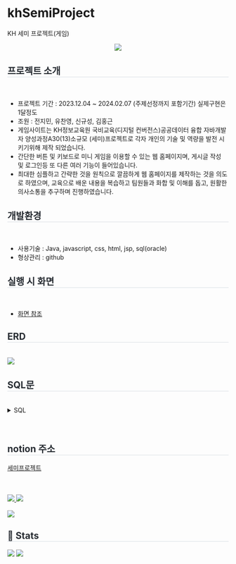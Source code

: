 # khSemiProject
KH 세미 프로젝트(게임)


<div align= "center">
    <img src="https://capsule-render.vercel.app/api?type=waving&color=gradient&height=180&text=게임모음사이트&animation=&fontColor=000000&fontSize=40" />
</div>
    <h2 style="border-bottom: 1px solid #d8dee4; color: #282d33;"> 프로젝트  소개 </h2> <br> 
     <ul>
         <li>프로젝트 기간 :  2023.12.04 ~ 2024.02.07 (주제선정까지 포함기간) 실제구현은 1달정도</li>
         <li>조원 : 전지민, 유찬영, 신규성, 김홍근</li>
         <li>게임사이트는 KH정보교육원 국비교육(디지털 컨버전스)공공데이터 융합 자바개발자 양성과정A30(13)소규모 (세미)프로젝트로 각자 개인의 기술 및 역량을 발전 시키기위해 제작 되었습니다.</li>
         <li>간단한 버튼 및 키보드로 미니 게임을 이용할 수 있는 웹 홈페이지며, 게시글 작성 및 로그인등 또 다른 여러 기능이 들어있습니다.</li>
         <li>최대한 심플하고 간략한 것을 원칙으로 깔끔하게 웹 홈페이지를 제작하는 것을 의도로 하였으며, 교육으로 배운 내용을 복습하고 팀원들과 화합 및 이해를 돕고, 원활한 의사소통을 추구하며 진행하였습니다.</li>
     </ul>
    <h2 style="border-bottom: 1px solid #d8dee4; color: #282d33;"> 개발환경 </h2> <br> 
     <ul>
         <li>사용기술 : Java, javascript, css, html, jsp, sql(oracle) </li>
         <li>형상관리 : github</li>
     </ul>
     <h2 style="border-bottom: 1px solid #d8dee4; color: #282d33;"> 실행 시 화면 </h2> <br> 
     <ul>
         <li><a href="https://www.notion.so/e007f50ac0024c00837bbd880fd95f44">화면 참조</a></li>
     </ul>
     <h2 style="border-bottom: 1px solid #d8dee4; color: #282d33;">ERD </h2> <br> 
     <img src="https://github.com/jimin1012/khSemiProject/assets/154505232/04eb30cf-bb0c-4460-bc85-eafe247e2990">
     <h2 style="border-bottom: 1px solid #d8dee4; color: #282d33;"> SQL문 </h2> <br>
     <details>
         <summary>
             SQL
         </summary>
     <pre>
         <code>
DROP TABLE BOARDLIKE;
DROP TABLE RANK;
DROP TABLE REPLY;
DROP TABLE REPORT;
DROP TABLE GAME;
DROP TABLE BOARD_IMG;
DROP TABLE BOARD;
DROP TABLE MEMBER;
DROP TABLE CATEGORY;


DROP SEQUENCE SEQ_BOARD_NO;
DROP SEQUENCE SEQ_MEMBER_NO;
DROP SEQUENCE SEQ_REPLY_NO;
DROP SEQUENCE SEQ_BOARD_IMG_NO;
DROP SEQUENCE SEQ_REPORT_NO;

----------------------테이블 생성 구문---------------------

CREATE TABLE "MEMBER" (
   "MEMBER_NO"   NUMBER PRIMARY KEY,
   "MEMBER_NAME"   VARCHAR2(20)      NOT NULL,
   "MEMBER_ID"   VARCHAR2(50)      NOT NULL,
   "MEMBER_EMAIL"   VARCHAR2(50)    NOT NULL,
   "MEMBER_PROFILE"   VARCHAR2(1000),
   "MEMBER_PW"   VARCHAR2(50)      NOT NULL,
   "MANAGER_YN"   CHAR(1)   DEFAULT 'N'   NOT NULL,
   "STATUS_YN"   CHAR(1)   DEFAULT 'N'   NOT NULL,
    "MEMBER_BIRTHDAY" VARCHAR2(12) NOT NULL
);

COMMENT ON COLUMN "MEMBER"."MEMBER_NO" IS '회원번호(시퀀스)';

COMMENT ON COLUMN "MEMBER"."MEMBER_NAME" IS '회원이름';

COMMENT ON COLUMN "MEMBER"."MEMBER_ID" IS '회원아이디';

COMMENT ON COLUMN "MEMBER"."MEMBER_EMAIL" IS '회원이메일';

COMMENT ON COLUMN "MEMBER"."MEMBER_PROFILE" IS '회원의 프로필 이미지 경로';

COMMENT ON COLUMN "MEMBER"."MEMBER_PW" IS '회원비밀번호';

COMMENT ON COLUMN "MEMBER"."MANAGER_YN" IS '관리자 여부 (기본N)';

COMMENT ON COLUMN "MEMBER"."STATUS_YN" IS '탈퇴여부(탈퇴Y, 미탈퇴N)';

COMMENT ON COLUMN "MEMBER"."MEMBER_BIRTHDAY" IS '회원생년월일';

CREATE TABLE "BOARD" (
   "BOARD_NO"   NUMBER   PRIMARY KEY,
   "BOARD_TITLE"   VARCHAR2(60)      NOT NULL,
   "BOARD_CONTENT"   VARCHAR2(4000)      NOT NULL,
   "BOARD_DATE"   DATE   DEFAULT SYSDATE   NOT NULL,
   "CATEGORY_NO"   NUMBER      NOT NULL,
   "MEMBER_NO"   NUMBER      NOT NULL,
    "BOARD_STATUS"   CHAR(1)   DEFAULT 'N'   NOT NULL
);

COMMENT ON COLUMN "BOARD"."BOARD_NO" IS '게시글번호(시퀀스)';

COMMENT ON COLUMN "BOARD"."BOARD_TITLE" IS '게시글 제목';

COMMENT ON COLUMN "BOARD"."BOARD_CONTENT" IS '게시글 내용';

COMMENT ON COLUMN "BOARD"."BOARD_DATE" IS '게시글 작성 일자';

COMMENT ON COLUMN "BOARD"."CATEGORY_NO" IS '번호(시퀀스)';

COMMENT ON COLUMN "BOARD"."MEMBER_NO" IS '회원번호(시퀀스)';

COMMENT ON COLUMN "BOARD"."BOARD_STATUS" IS '게시글 신고 상태 여부';

CREATE TABLE "REPLY" (
   "REPLY_NO"   NUMBER   PRIMARY KEY,
   "REPLY_CONTENT"   VARCHAR2(4000)      NOT NULL,
   "REPLY_DATE"   DATE   DEFAULT SYSDATE   NOT NULL,
   "BOARD_NO"   NUMBER      NOT NULL,
   "MEMBER_NO"   NUMBER      NOT NULL
);

COMMENT ON COLUMN "REPLY"."REPLY_NO" IS '댓글번호(시퀀스)';

COMMENT ON COLUMN "REPLY"."REPLY_CONTENT" IS '댓글내용';

COMMENT ON COLUMN "REPLY"."REPLY_DATE" IS '댓글(작성)등록일';

COMMENT ON COLUMN "REPLY"."BOARD_NO" IS '게시글번호(시퀀스)';

COMMENT ON COLUMN "REPLY"."MEMBER_NO" IS '회원번호(시퀀스)';



CREATE TABLE "GAME" (
   "GAME_NO"   NUMBER PRIMARY KEY,
   "GAME_NAME"   VARCHAR2(50)      NOT NULL,
    "GAME_IMG"   VARCHAR2(1000)      NULL
);

COMMENT ON COLUMN "GAME"."GAME_NO" IS '게임번호(시퀀스X)';

COMMENT ON COLUMN "GAME"."GAME_NAME" IS '게임이름';

COMMENT ON COLUMN "GAME"."GAME_IMG" IS '게임 이미지 경로';

CREATE TABLE "CATEGORY" (
   "CATEGORY_NO"   NUMBER      PRIMARY KEY,
   "CATEGORY_NAME"   VARCHAR2(50)      NOT NULL
);

COMMENT ON COLUMN "CATEGORY"."CATEGORY_NO" IS '번호(시퀀스)';

COMMENT ON COLUMN "CATEGORY"."CATEGORY_NAME" IS '카테고리이름';



CREATE TABLE "REPORT" (
   "REPORT_NO"   NUMBER      PRIMARY KEY,
   "REPORT_CONTENT"   VARCHAR2(4000)      NOT NULL,
   "REPORT_YN"   CHAR(1)   DEFAULT 'N'   NOT NULL,
   "BOARD_NO"   NUMBER      NOT NULL
   
);

COMMENT ON COLUMN "REPORT"."REPORT_NO" IS '신고번호(시퀀스)';

COMMENT ON COLUMN "REPORT"."REPORT_CONTENT" IS '신고된 내용';

COMMENT ON COLUMN "REPORT"."REPORT_YN" IS '신고처리여부(N:기본 , Y:반려)';

COMMENT ON COLUMN "REPORT"."BOARD_NO" IS '게시글번호(시퀀스)';




CREATE TABLE "BOARDLIKE" (
   "BOARD_NO"   NUMBER   ,
   "MEMBER_NO"   NUMBER   ,
    PRIMARY KEY("BOARD_NO","MEMBER_NO")
);

COMMENT ON COLUMN "BOARDLIKE"."BOARD_NO" IS '게시글번호(시퀀스)';

COMMENT ON COLUMN "BOARDLIKE"."MEMBER_NO" IS '회원번호(시퀀스)';



CREATE TABLE "RANK" (
   "SCORE"   NUMBER      NOT NULL,
   "MEMBER_NO"   NUMBER      NOT NULL,
   "GAME_NO"   NUMBER      NOT NULL,
    PRIMARY KEY("SCORE","MEMBER_NO","GAME_NO")
);


COMMENT ON COLUMN "RANK"."SCORE" IS '게임점수';

COMMENT ON COLUMN "RANK"."MEMBER_NO" IS '회원번호(시퀀스)';

COMMENT ON COLUMN "RANK"."GAME_NO" IS '게임번호(시퀀스X)';


CREATE TABLE "BOARD_IMG" (
   "IMAGE_NO"   NUMBER   PRIMARY KEY,
   "IMAGE_PATH"   VARCHAR2(1000),
   "BOARD_NO"   NUMBER      NOT NULL
);

COMMENT ON COLUMN "BOARD_IMG"."IMAGE_NO" IS '이미지번호(시퀀스)';

COMMENT ON COLUMN "BOARD_IMG"."IMAGE_PATH" IS '이미지경로';

COMMENT ON COLUMN "BOARD_IMG"."BOARD_NO" IS '게시글번호(시퀀스)';

-----------------제약 조건 생성 구문------------------

ALTER TABLE "BOARD" ADD CONSTRAINT "FK_CATEGORY_TO_BOARD_1" FOREIGN KEY ("CATEGORY_NO")
REFERENCES "CATEGORY" ("CATEGORY_NO");

ALTER TABLE "BOARD" ADD CONSTRAINT "FK_MEMBER_TO_BOARD_1" FOREIGN KEY ("MEMBER_NO")
REFERENCES "MEMBER" ("MEMBER_NO");

ALTER TABLE "REPLY" ADD CONSTRAINT "FK_BOARD_TO_REPLY_1" FOREIGN KEY ("BOARD_NO")
REFERENCES "BOARD" ("BOARD_NO");

ALTER TABLE "REPLY" ADD CONSTRAINT "FK_MEMBER_TO_REPLY_1" FOREIGN KEY ("MEMBER_NO")
REFERENCES "MEMBER" ("MEMBER_NO");

ALTER TABLE "REPORT" ADD CONSTRAINT "FK_BOARD_TO_REPORT_1" FOREIGN KEY ("BOARD_NO")
REFERENCES "BOARD" ("BOARD_NO");

ALTER TABLE "RANK" ADD CONSTRAINT "FK_MEMBER_TO_RANK_1" FOREIGN KEY ("MEMBER_NO")
REFERENCES "MEMBER" ("MEMBER_NO");

ALTER TABLE "RANK" ADD CONSTRAINT "FK_GAME_TO_RANK_1" FOREIGN KEY ("GAME_NO")
REFERENCES "GAME" ("GAME_NO");

ALTER TABLE "BOARDLIKE" ADD CONSTRAINT "FK_MEMBER_TO_BOARDLIKE" FOREIGN KEY ("MEMBER_NO")
REFERENCES "MEMBER" ("MEMBER_NO");

ALTER TABLE "BOARDLIKE" ADD CONSTRAINT "FK_BOARD_TO_BOARDLIKE" FOREIGN KEY ("BOARD_NO")
REFERENCES "BOARD" ("BOARD_NO");

ALTER TABLE "BOARD_IMG" ADD CONSTRAINT "FK_BOARD_TO_BOARD_IMG" FOREIGN KEY ("BOARD_NO")
REFERENCES "BOARD" ("BOARD_NO");

-- 시퀀스 생성

CREATE SEQUENCE SEQ_BOARD_NO NOCACHE; -- 게시판 시퀀스
CREATE SEQUENCE SEQ_MEMBER_NO NOCACHE; -- 회원 시퀀스
CREATE SEQUENCE SEQ_REPLY_NO NOCACHE; -- 댓글 시퀀스
CREATE SEQUENCE SEQ_BOARD_IMG_NO NOCACHE; -- 게시판 이미지 시퀀스
CREATE SEQUENCE SEQ_REPORT_NO NOCACHE; -- 신고 시퀀스

-- 게임
INSERT INTO GAME VALUES(1,'테트리스','https://png.pngtree.com/thumb_back/fw800/background/20230527/pngtree-tetris-wallpaper-hd-1080p-image_2693812.jpg');
INSERT INTO GAME VALUES(2,'스네이크','https://play-lh.googleusercontent.com/L9opLtUUqK0yOTq7uXTou1B4jyqf5Z_kTIG8CShM6tpsXLMTEjg5GVDzcnAO7GxOk9w7');
INSERT INTO GAME VALUES(3,'달팽이','https://image.cine21.com/resize/cine21/article/2013/0722/16_59_46__51ece6723e220[S800,800].jpg');
INSERT INTO GAME VALUES(4,'가위바위보','https://img1.daumcdn.net/thumb/R1280x0/?fname=http://t1.daumcdn.net/brunch/service/user/6Opp/image/nJtTUmhg2apMuSs8mJPK18enXEc.jpg');
INSERT INTO GAME VALUES(5,'업다운','https://upup.fm/images/logo.png');
INSERT INTO GAME VALUES(6,'숫자야구','https://static.indischool.com/images/users/65b5fe18ba01c21a7fd634d337a5d361/739321bf-37b9-49f8-8a2e-32d3aa6010c3.png');

-- 게시판 카테고리
INSERT INTO CATEGORY VALUES(1,'공지');
INSERT INTO CATEGORY VALUES(2,'게임');
INSERT INTO CATEGORY VALUES(3,'자유');
INSERT INTO CATEGORY VALUES(4,'QnA');

-- 관리자
INSERT INTO MEMBER VALUES(SEQ_MEMBER_NO.NEXTVAL,'관리자','admin01','test@naver.com',NULL,'pass01!','Y',DEFAULT,'2001-01-01');

SELECT * FROM MEMBER;

commit;
         </code>
     </pre>
</details>

<br>
<br>
 <h2 style="border-bottom: 1px solid #d8dee4; color: #282d33;"> notion 주소 </h2>
 <span><a href="https://amplified-success-14b.notion.site/8853f975f871414a852773459256657a">세미프로젝트</a></span>
 <br>
 <br>
 <br>
 <br>
    <div style="text-align: left;"> <a href=https://blog.naver.com/jimin10722> <img src="https://img.shields.io/badge/Naver-03C75A?style=for-the-badge&logo=Naver&logoColor=white&link=https://blog.naver.com/jimin10722"> </a>
         <a href=mailto:iamjimin0722@gmail.com> <img src="https://img.shields.io/badge/Gmail-EA4335?style=for-the-badge&logo=Gmail&logoColor=white&link=mailto:iamjimin0722@gmail.com"> </a>
          </div>  <br> 
    <div style="text-align: left;"> <a href="https://hits.seeyoufarm.com"> <img src="https://hits.seeyoufarm.com/api/count/incr/badge.svg?url=https%3A%2F%2Fgithub.com%2Fjimin1012%2F&count_bg=%23000000&title_bg=%23000000&icon=github.svg&icon_color=%23FFFFFF&title=GitHub&edge_flat=false"/></a>
       </div> 
    <div style="text-align: left;"> 
    <h2 style="border-bottom: 1px solid #d8dee4; color: #282d33;"> 🏅 Stats </h2> <div style="text-align: left;"> <img src="https://github-readme-stats.vercel.app/api?username=jimin1012&bg_color=180,000000,&title_color=000000&text_color=000000"
         /> <img src="https://github-readme-stats.vercel.app/api/top-langs/?username=jimin1012&layout=compact&bg_color=180,000000,&title_color=000000&text_color=000000"
          /> </div> 
    </div>
    
